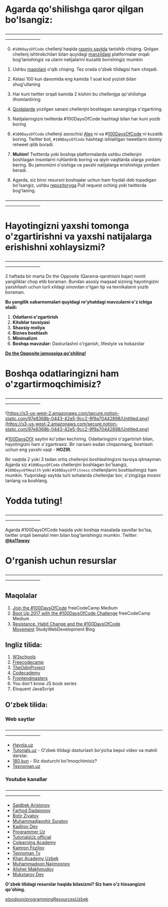 # Agarda qo'shilishga qaror qilgan bo'lsangiz:

————————————————————————————————————————————

0. `#100daysOfCode` chellenji haqida [rasmiy saytda](https://www.100daysofcode.com/) tanishib chiqing. Qolgan chellenj ishtirokchilari bilan quyidagi [manzildagi](https://www.100daysofcode.com/connect/) platformalar orqali bog'lanishingiz va ularni natijalarini kuzatib borishingiz mumkin

1. Ushbu [maqolani](https://www.freecodecamp.org/news/join-the-100daysofcode-556ddb4579e4/) o'qib chiqing. Tez orada o'zbek tilidagisi ham chiqadi.
2. Kelasi 100 kun davomida eng kamida 1 soat kod yozish bilan shug'ullaning
3. Har kuni twitter orqali kamida 2 kishini bu chellenjga qo'shilishga ilhomlantiring
4. [Qoidalarda](https://github.com/elzodxon/100-days-of-code/blob/master/rules.md) yozilgan sanani chellenjni boshlagan sanangizga o'zgartiring.
5. Natijalaringizni twitterda #100DaysOfCode hashtagi bilan har kuni yozib boring
6. `#100DaysOfCode` chellenji asoschisi [Alex](https://twitter.com/ka11away) ni va #[100DaysOfCode](https://twitter.com/_100DaysOfCode) ni kuzatib boring. Twitter bot, `#100DaysOfCode` hashtagi ishlatilgan tweetlarni doimiy retweet qilib boradi.
7. **Muhim!** Twitterda yoki boshqa platformalarda ushbu chellenjni boshlagan insonlarni ruhlantirib boring va qiyin vaqtlarda ularga yordam bering. Bu jamomizni o'sishiga va yaxshi natijalarga erishishiga yordam beradi.
8. Agarda, siz biror resursni boshqalar uchun ham foydali deb topadigan bo'lsangiz, ushbu [repozitoryga](https://github.com/elzodxon/100-days-of-code) Pull request oching yoki twitterda bog'laning.

————————————————————————————————————————————

# Hayotingizni yaxshi tomonga o'zgartirishni va yaxshi natijalarga erishishni xohlaysizmi?

————————————————————————————————————————————

2 haftada bir marta Do the Opposite (Qarama-qarshisini bajar) nomli yangiliklar chop etib boraman. Bundan asosiy maqsad sizning hayotingizni yaxshilash uchun turli xildagi sinovdan o'tgan tip va texnikalarni yozib boraman.

**Bu yangilik xabarnomalari quyidagi ro'yhatdagi mavzularni o'z ichiga oladi:**

1. **Odatlarni o'zgartirish**
2. **Kitoblar tavsiyasi**
3. **Shaxsiy moliya**
4. **Biznes boshlash**
5. **Minimalizm**
6. **Boshqa mavzular:** Dasturlashni o'rganish, lifestyle va hokazolar

**[Do the Opposite jamoasiga qo'shiling!](https://dotheopposite.substack.com/)**

# Boshqa odatlaringizni ham o'zgartirmoqchimisiz?

————————————————————————————————————————————

![https://s3-us-west-2.amazonaws.com/secure.notion-static.com/97e8368b-0443-42e5-9cc2-9f9a70442898/Untitled.png](https://s3-us-west-2.amazonaws.com/secure.notion-static.com/97e8368b-0443-42e5-9cc2-9f9a70442898/Untitled.png)

#[100DaysOfX](https://www.100daysofx.com/) saytini ko'zdan kechiring. Odatlaringizni o'zgartirish bilan, hayotingizni ham o'zgartirasiz. Bir narsani esdan chiqazmang, boshlash uchun eng yaxshi vaqt - **HOZIR.**

Bir vaqtda 2 yoki 3 tadan ortiq chellenjni boshlashingizni tavsiya qilmayman. Agarda siz `#100DaysOFCode` chellenjini boshlagan bo'lsangiz, `#100DaysOfHealth` yoki `#100DaysOfFitness` chellenjlarini boshlashingiz ham mumkin. Yuqoridagi saytda turli sohalarda chellenjlar bor, o'zingizga mosini tanlang va boshlang.

# Yodda tuting!

————————————————————————————————————————————

Agarda #100DaysOfCode haqida yoki boshqa masalada savollar bo'lsa, twitter orqali bemalol men bilan bog'lanishingiz mumkin. Twitter: [**@ka11away**](https://twitter.com/ka11away)

# O'rganish uchun resurslar

————————————————————————————————————————————

## Maqolalar

1. [Join the #100DaysOfCode](https://medium.freecodecamp.com/join-the-100daysofcode-556ddb4579e4) freeCodeCamp Medium
2. [Boot Up 2017 with the #100DaysOfCode Challenge](https://medium.freecodecamp.com/start-2017-with-the-100daysofcode-improved-and-updated-18ce604b237b) freeCodeCamp Medium
3. [Resistance, Habit Change and the #100DaysOfCode Movement](https://studywebdevelopment.com/100-days-of-code.html) StudyWebDevelopment Blog

## **Ingliz tilida:**

1. [W3schools](https://w3schools.com)
2. [Freecodecamp](https://freecodecamp.com)
3. [TheOdinProject](https://theodinproject.com)
4. [Codecademy](https://codecademy.com)
5. [Frontendmasters](https://frontendmasters.com)
6. You don't know JS book series
7. Eloquent JavaScript

## **O'zbek tilida:**

### Web saytlar

————————————————————————————————————————————

- [Havola.uz](https://havola.uz/)
- [Tutorials.uz](https://tutorials.uz/) - Oʻzbek tilidagi dasturlash boʻyicha bepul video va matnli darslar.
- [180 kun](https://github.com/elzodxon/programmingResourcesUzbek/blob/main/code.180kun.com) - Siz dasturchi bo'lmoqchimisiz?
- [Texnoman.uz](https://texnoman.uz)

### **Youtube kanallar**

————————————————————————————————————————————

- [Saidbek Arislonov](https://www.youtube.com/channel/UChEMatfOEAQuny-TIJidM8w)
- [Farhod Dadajonov](https://www.youtube.com/user/Farkhod1982)
- [Botir Ziyatov](https://www.youtube.com/channel/UCITeBYoT2MxV_GDdYK8lSCA)
- [Muhammadjavohir Suratov](https://www.youtube.com/channel/UCVkIqOM_hAlOPnpzWoijFJw)
- [Kadirov Dev](https://www.youtube.com/channel/UCcjcQHyiSPtGMhpiCc4mGfQ)
- [Programmer Uz](https://www.youtube.com/channel/UCwyh6lL8iwZHYO4bF63001A)
- [TutorialsUz official](https://www.youtube.com/channel/UCqMDdl7OhJcdOG84C_57-ag)
- [Colearning Academy](https://www.youtube.com/channel/UCzI4pAWiFDT-Cq0GvEidAdg)
- [Kamron Fozilov](https://www.youtube.com/channel/UCTBc6TDZhL3AXlDKiV2hPoA)
- [Texnoman Tv](https://www.youtube.com/channel/UCfrLSyrxv16cW3-fgbU3iFQ)
- [Khan Academy Uzbek](https://www.youtube.com/channel/UC0S2wQBD9R6wqh2WGIClAdQ)
- [Muhammadxon Najimxonov](https://www.youtube.com/channel/UC80v56_px8LjAg_nTfVgyRw)
- [Alisher Makhmudov](https://www.youtube.com/channel/UC8st6HmY7EpgR7BaQnMvutQ)
- [Mukxtarov Dev](https://www.youtube.com/channel/UCUIZnkM1l7dtymiVy2JHdaw)

**O'zbek tilidagi resurslar haqida bilasizmi? Siz ham o'z hissangizni qo'shing.**

[elzodxon/programmingResourcesUzbek](https://github.com/elzodxon/programmingResourcesUzbek)